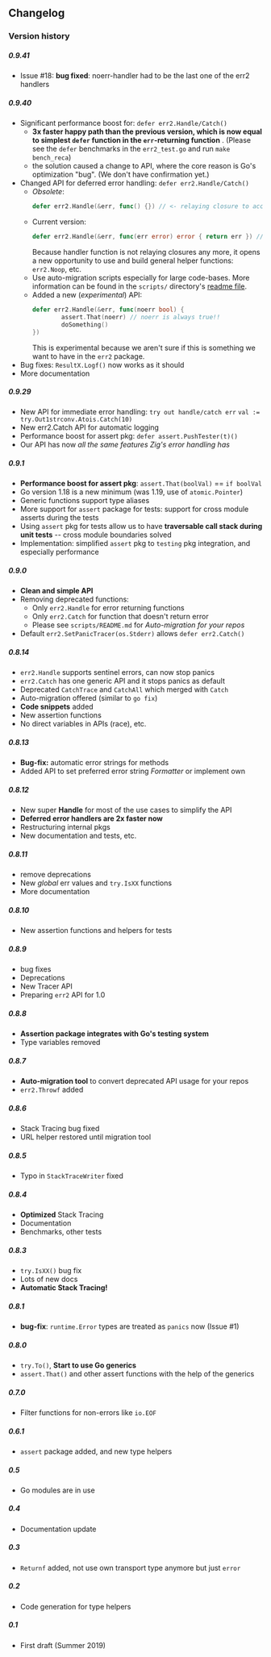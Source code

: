 ## Changelog

### Version history

##### 0.9.41
- Issue #18: **bug fixed**: noerr-handler had to be the last one of the err2
  handlers

##### 0.9.40
- Significant performance boost for: `defer err2.Handle/Catch()` 
  - **3x faster happy path than the previous version, which is now equal to
    simplest `defer` function in the `err`-returning function** . (Please see
    the `defer` benchmarks in the `err2_test.go` and run `make bench_reca`)
  - the solution caused a change to API, where the core reason is Go's
    optimization "bug". (We don't have confirmation yet.)
- Changed API for deferred error handling: `defer err2.Handle/Catch()`
  - *Obsolete*:
    ```go
    defer err2.Handle(&err, func() {}) // <- relaying closure to access err val
    ```
  - Current version:
    ```go
    defer err2.Handle(&err, func(err error) error { return err }) // not a closure
    ```
    Because handler function is not relaying closures any more, it opens a new
    opportunity to use and build general helper functions: `err2.Noop`, etc.
  - Use auto-migration scripts especially for large code-bases. More information
    can be found in the `scripts/` directory's [readme file](./scripts/README.md).
  - Added a new (*experimental*) API:
    ```go
    defer err2.Handle(&err, func(noerr bool) {
            assert.That(noerr) // noerr is always true!!
            doSomething()
    })
    ```
    This is experimental because we aren't sure if this is something we want to
    have in the `err2` package.
- Bug fixes: `ResultX.Logf()` now works as it should
- More documentation

##### 0.9.29
- New API for immediate error handling: `try out handle/catch err`
  `val := try.Out1strconv.Atois.Catch(10)`
- New err2.Catch API for automatic logging
- Performance boost for assert pkg: `defer assert.PushTester(t)()`
- Our API has now *all the same features Zig's error handling has*

##### 0.9.1
- **Performance boost for assert pkg**: `assert.That(boolVal)` == `if boolVal`
- Go version 1.18 is a new minimum (was 1.19, use of `atomic.Pointer`)
- Generic functions support type aliases
- More support for `assert` package for tests: support for cross module asserts
  during the tests
- Using `assert` pkg for tests allow us to have **traversable call stack
  during unit tests** -- cross module boundaries solved
- Implementation: simplified `assert` pkg to `testing` pkg integration, and
  especially performance

##### 0.9.0
- **Clean and simple API** 
- Removing deprecated functions:
    - Only `err2.Handle` for error returning functions
    - Only `err2.Catch` for function that doesn't return error
    - Please see `scripts/README.md` for *Auto-migration for your repos*
- Default `err2.SetPanicTracer(os.Stderr)` allows `defer err2.Catch()`

##### 0.8.14
- `err2.Handle` supports sentinel errors, can now stop panics
- `err2.Catch` has one generic API and it stops panics as default
- Deprecated `CatchTrace` and `CatchAll` which merged with `Catch`
- Auto-migration offered (similar to `go fix`)
- **Code snippets** added
- New assertion functions
- No direct variables in APIs (race), etc.

##### 0.8.13
- **Bug-fix:** automatic error strings for methods
- Added API to set preferred error string *Formatter* or implement own

##### 0.8.12
- New super **Handle** for most of the use cases to simplify the API
- **Deferred error handlers are 2x faster now**
- Restructuring internal pkgs
- New documentation and tests, etc.

##### 0.8.11
- remove deprecations
- New *global* err values and `try.IsXX` functions
- More documentation

##### 0.8.10
- New assertion functions and helpers for tests

##### 0.8.9
- bug fixes
- Deprecations
- New Tracer API
- Preparing `err2` API for 1.0

##### 0.8.8
- **Assertion package integrates with Go's testing system**
- Type variables removed

##### 0.8.7
- **Auto-migration tool** to convert deprecated API usage for your repos
- `err2.Throwf` added

##### 0.8.6
- Stack Tracing bug fixed
- URL helper restored until migration tool

##### 0.8.5
- Typo in `StackTraceWriter` fixed

##### 0.8.4
- **Optimized** Stack Tracing
- Documentation
- Benchmarks, other tests

##### 0.8.3
- `try.IsXX()` bug fix
- Lots of new docs
- **Automatic Stack Tracing!**

##### 0.8.1
- **bug-fix**: `runtime.Error` types are treated as `panics` now (Issue #1)

##### 0.8.0
- `try.To()`, **Start to use Go generics**
- `assert.That()` and other assert functions with the help of the generics

##### 0.7.0
- Filter functions for non-errors like `io.EOF`

##### 0.6.1
- `assert` package added, and new type helpers

##### 0.5
- Go modules are in use

##### 0.4
- Documentation update

##### 0.3
- `Returnf` added, not use own transport type anymore but just `error`

##### 0.2
- Code generation for type helpers

##### 0.1
- First draft (Summer 2019)

